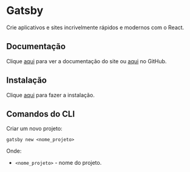 # Gatsby

Crie aplicativos e sites incrivelmente rápidos e modernos com o React.

## Documentação

Clique [aqui](https://www.gatsbyjs.org) para ver a documentação do site ou [aqui](https://github.com/gatsbyjs/gatsby) no GitHub.

## Instalação

Clique [aqui](https://www.npmjs.com/package/gatsby) para fazer a instalação.


## Comandos do CLI

Criar um novo projeto:

```
gatsby new <nome_projeto>
```

Onde:

- `<nome_projeto>` - nome do projeto.